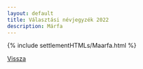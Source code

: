 ```yaml
---
layout: default
title: Választási névjegyzék 2022
description: Márfa
---
```


{% include settlementHTMLs/Maarfa.html %}

[Vissza](./)